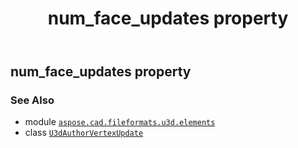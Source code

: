 ﻿---
title: num_face_updates property
second_title: Aspose.CAD for Python via .NET API References
description: 
type: docs
weight: 40
url: /python-net/aspose.cad.fileformats.u3d.elements/u3dauthorvertexupdate/num_face_updates/
is_root: false
---

## num_face_updates property


### See Also
* module [`aspose.cad.fileformats.u3d.elements`](../../)
* class [`U3dAuthorVertexUpdate`](/cad/python-net/aspose.cad.fileformats.u3d.elements/u3dauthorvertexupdate)
